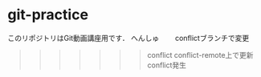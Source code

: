 # git-practice
このリポジトリはGit動画講座用です．
へんしゅ　　
conflictブランチで変更
>>>>>>> conflict
conflict-remote上で更新conflict発生
